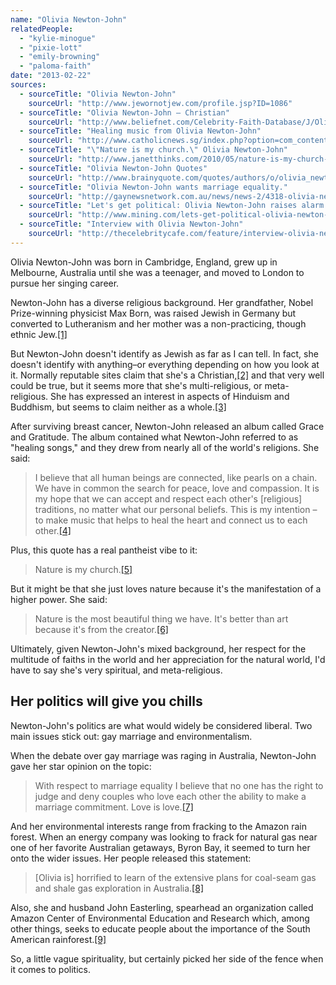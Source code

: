 ```yaml
---
name: "Olivia Newton-John"
relatedPeople:
  - "kylie-minogue"
  - "pixie-lott"
  - "emily-browning"
  - "paloma-faith"
date: "2013-02-22"
sources:
  - sourceTitle: "Olivia Newton-John"
    sourceUrl: "http://www.jewornotjew.com/profile.jsp?ID=1086"
  - sourceTitle: "Olivia Newton-John – Christian"
    sourceUrl: "http://www.beliefnet.com/Celebrity-Faith-Database/J/Olivia-Newton-John.aspx"
  - sourceTitle: "Healing music from Olivia Newton-John"
    sourceUrl: "http://www.catholicnews.sg/index.php?option=com_content&view=article&id=2133:healing-music-from-olivia-newton-john&catid=102:june-2007&Itemid=79"
  - sourceTitle: "\"Nature is my church.\" Olivia Newton-John"
    sourceUrl: "http://www.janetthinks.com/2010/05/nature-is-my-church-olivia-newton-john.html"
  - sourceTitle: "Olivia Newton-John Quotes"
    sourceUrl: "http://www.brainyquote.com/quotes/authors/o/olivia_newtonjohn.html"
  - sourceTitle: "Olivia Newton-John wants marriage equality."
    sourceUrl: "http://gaynewsnetwork.com.au/news/news-2/4318-olivia-newton-john-wants-marriage-equality.html"
  - sourceTitle: "Let's get political: Olivia Newton-John raises alarm over fracking near Byron Bay."
    sourceUrl: "http://www.mining.com/lets-get-political-olivia-newton-john-raises-alarm-over-fracking-near-byron-bay/"
  - sourceTitle: "Interview with Olivia Newton-John"
    sourceUrl: "http://thecelebritycafe.com/feature/interview-olivia-newton-john-04-11-2011"
---
```


Olivia Newton-John was born in Cambridge, England, grew up in Melbourne, Australia until she was a teenager, and moved to London to pursue her singing career.

Newton-John has a diverse religious background. Her grandfather, Nobel Prize-winning physicist Max Born, was raised Jewish in Germany but converted to Lutheranism and her mother was a non-practicing, though ethnic Jew.<a class="source-citation" href="#http://www.jewornotjew.com/profile.jsp?ID=1086" title="Olivia Newton-John">[1]</a>

But Newton-John doesn't identify as Jewish as far as I can tell. In fact, she doesn't identify with anything–or everything depending on how you look at it. Normally reputable sites claim that she's a Christian,<a class="source-citation" href="#http://www.beliefnet.com/Celebrity-Faith-Database/J/Olivia-Newton-John.aspx" title="Olivia Newton-John – Christian">[2]</a> and that very well could be true, but it seems more that she's multi-religious, or meta-religious. She has expressed an interest in aspects of Hinduism and Buddhism, but seems to claim neither as a whole.<a class="source-citation" href="#http://www.catholicnews.sg/index.php?option=com_content&view=article&id=2133:healing-music-from-olivia-newton-john&catid=102:june-2007&Itemid=79" title="Healing music from Olivia Newton-John">[3]</a>

After surviving breast cancer, Newton-John released an album called Grace and Gratitude. The album contained what Newton-John referred to as "healing songs," and they drew from nearly all of the world's religions. She said:

>I believe that all human beings are connected, like pearls on a chain. We have in common the search for peace, love and compassion. It is my hope that we can accept and respect each other's [religious] traditions, no matter what our personal beliefs. This is my intention – to make music that helps to heal the heart and connect us to each other.<a class="source-citation" href="#http://www.catholicnews.sg/index.php?option=com_content&view=article&id=2133:healing-music-from-olivia-newton-john&catid=102:june-2007&Itemid=79" title="Healing music from Olivia Newton-John">[4]</a>

Plus, this quote has a real pantheist vibe to it:

>Nature is my church.<a class="source-citation" href="#http://www.janetthinks.com/2010/05/nature-is-my-church-olivia-newton-john.html" title="&quot;Nature is my church.&quot; Olivia Newton-John">[5]</a>

But it might be that she just loves nature because it's the manifestation of a higher power. She said:

>Nature is the most beautiful thing we have. It's better than art because it's from the creator.<a class="source-citation" href="#http://www.brainyquote.com/quotes/authors/o/olivia_newtonjohn.html" title="Olivia Newton-John Quotes">[6]</a>

Ultimately, given Newton-John's mixed background, her respect for the multitude of faiths in the world and her appreciation for the natural world, I'd have to say she's very spiritual, and meta-religious.


## Her politics will give you chills

Newton-John's politics are what would widely be considered liberal. Two main issues stick out: gay marriage and environmentalism.

When the debate over gay marriage was raging in Australia, Newton-John gave her star opinion on the topic:

>With respect to marriage equality I believe that no one has the right to judge and deny couples who love each other the ability to make a marriage commitment. Love is love.<a class="source-citation" href="#http://gaynewsnetwork.com.au/news/news-2/4318-olivia-newton-john-wants-marriage-equality.html" title="Olivia Newton-John wants marriage equality.">[7]</a>

And her environmental interests range from fracking to the Amazon rain forest. When an energy company was looking to frack for natural gas near one of her favorite Australian getaways, Byron Bay, it seemed to turn her onto the wider issues. Her people released this statement:

>[Olivia is] horrified to learn of the extensive plans for coal-seam gas and shale gas exploration in Australia.<a class="source-citation" href="#http://www.mining.com/lets-get-political-olivia-newton-john-raises-alarm-over-fracking-near-byron-bay/" title="Let&apos;s get political: Olivia Newton-John raises alarm over fracking near Byron Bay.">[8]</a>

Also, she and husband John Easterling, spearhead an organization called Amazon Center of Environmental Education and Research which, among other things, seeks to educate people about the importance of the South American rainforest.<a class="source-citation" href="#http://thecelebritycafe.com/feature/interview-olivia-newton-john-04-11-2011" title="Interview with Olivia Newton-John">[9]</a>

So, a little vague spirituality, but certainly picked her side of the fence when it comes to politics.